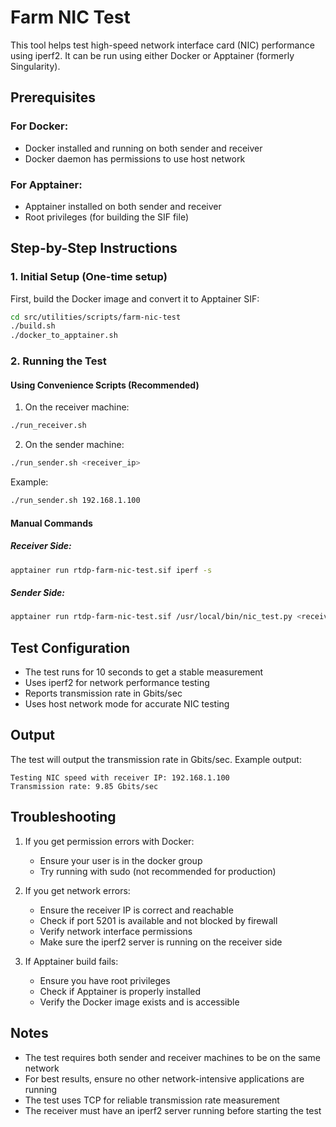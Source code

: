 # Farm NIC Test

This tool helps test high-speed network interface card (NIC) performance using iperf2. It can be run using either Docker or Apptainer (formerly Singularity).

## Prerequisites

### For Docker:
- Docker installed and running on both sender and receiver
- Docker daemon has permissions to use host network

### For Apptainer:
- Apptainer installed on both sender and receiver
- Root privileges (for building the SIF file)

## Step-by-Step Instructions

### 1. Initial Setup (One-time setup)

First, build the Docker image and convert it to Apptainer SIF:
```bash
cd src/utilities/scripts/farm-nic-test
./build.sh
./docker_to_apptainer.sh
```

### 2. Running the Test

#### Using Convenience Scripts (Recommended)

1. On the receiver machine:
```bash
./run_receiver.sh
```

2. On the sender machine:
```bash
./run_sender.sh <receiver_ip>
```
Example:
```bash
./run_sender.sh 192.168.1.100
```

#### Manual Commands

##### Receiver Side:
```bash
apptainer run rtdp-farm-nic-test.sif iperf -s
```

##### Sender Side:
```bash
apptainer run rtdp-farm-nic-test.sif /usr/local/bin/nic_test.py <receiver_ip>
```

## Test Configuration

- The test runs for 10 seconds to get a stable measurement
- Uses iperf2 for network performance testing
- Reports transmission rate in Gbits/sec
- Uses host network mode for accurate NIC testing

## Output

The test will output the transmission rate in Gbits/sec. Example output:
```
Testing NIC speed with receiver IP: 192.168.1.100
Transmission rate: 9.85 Gbits/sec
```

## Troubleshooting

1. If you get permission errors with Docker:
   - Ensure your user is in the docker group
   - Try running with sudo (not recommended for production)

2. If you get network errors:
   - Ensure the receiver IP is correct and reachable
   - Check if port 5201 is available and not blocked by firewall
   - Verify network interface permissions
   - Make sure the iperf2 server is running on the receiver side

3. If Apptainer build fails:
   - Ensure you have root privileges
   - Check if Apptainer is properly installed
   - Verify the Docker image exists and is accessible

## Notes

- The test requires both sender and receiver machines to be on the same network
- For best results, ensure no other network-intensive applications are running
- The test uses TCP for reliable transmission rate measurement
- The receiver must have an iperf2 server running before starting the test 